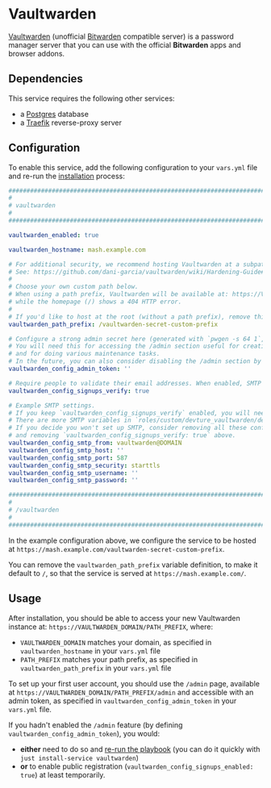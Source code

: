 # Vaultwarden

[Vaultwarden](https://github.com/dani-garcia/vaultwarden) (unofficial [Bitwarden](https://bitwarden.com/) compatible server) is a password manager server that you can use with the official **Bitwarden** apps and browser addons.


## Dependencies

This service requires the following other services:

- a [Postgres](postgres.md) database
- a [Traefik](traefik.md) reverse-proxy server


## Configuration

To enable this service, add the following configuration to your `vars.yml` file and re-run the [installation](../installing.md) process:

```yaml
########################################################################
#                                                                      #
# vaultwarden                                                          #
#                                                                      #
########################################################################

vaultwarden_enabled: true

vaultwarden_hostname: mash.example.com

# For additional security, we recommend hosting Vaultwarden at a subpath.
# See: https://github.com/dani-garcia/vaultwarden/wiki/Hardening-Guide#hiding-under-a-subdir
#
# Choose your own custom path below.
# When using a path prefix, Vaultwarden will be available at: https://VAULTWARDEN_DOMAIN/PATH_PREFIX
# while the homepage (/) shows a 404 HTTP error.
#
# If you'd like to host at the root (without a path prefix), remove this configuration line.
vaultwarden_path_prefix: /vaultwarden-secret-custom-prefix

# Configure a strong admin secret here (generated with `pwgen -s 64 1`, etc).
# You will need this for accessing the /admin section useful for creating your first user
# and for doing various maintenance tasks.
# In the future, you can also consider disabling the /admin section by removing this configuration line.
vaultwarden_config_admin_token: ''

# Require people to validate their email addresses. When enabled, SMTP settings (below) are required.
vaultwarden_config_signups_verify: true

# Example SMTP settings.
# If you keep `vaultwarden_config_signups_verify` enabled, you will need to specify them.
# There are more SMTP variables in `roles/custom/devture_vaultwarden/defaults/main.yml`, in case you need them.
# If you decide you won't set up SMTP, consider removing all these configuration lines below
# and removing `vaultwarden_config_signups_verify: true` above.
vaultwarden_config_smtp_from: vaultwarden@DOMAIN
vaultwarden_config_smtp_host: ''
vaultwarden_config_smtp_port: 587
vaultwarden_config_smtp_security: starttls
vaultwarden_config_smtp_username: ''
vaultwarden_config_smtp_password: ''

########################################################################
#                                                                      #
# /vaultwarden                                                         #
#                                                                      #
########################################################################
```

In the example configuration above, we configure the service to be hosted at `https://mash.example.com/vaultwarden-secret-custom-prefix`.

You can remove the `vaultwarden_path_prefix` variable definition, to make it default to `/`, so that the service is served at `https://mash.example.com/`.


## Usage

After installation, you should be able to access your new Vaultwarden instance at: `https://VAULTWARDEN_DOMAIN/PATH_PREFIX`, where:

- `VAULTWARDEN_DOMAIN` matches your domain, as specified in `vaultwarden_hostname` in your `vars.yml` file
- `PATH_PREFIX` matches your path prefix, as specified in `vaultwarden_path_prefix` in your `vars.yml` file

To set up your first user account, you should use the `/admin` page, available at `https://VAULTWARDEN_DOMAIN/PATH_PREFIX/admin` and accessible with an admin token, as specified in `vaultwarden_config_admin_token` in your `vars.yml` file.

If you hadn't enabled the `/admin` feature (by defining `vaultwarden_config_admin_token`), you would:

- **either** need to do so and [re-run the playbook](../installing.md) (you can do it quickly with `just install-service vaultwarden`)
- **or** to enable public registration (`vaultwarden_config_signups_enabled: true`) at least temporarily.

